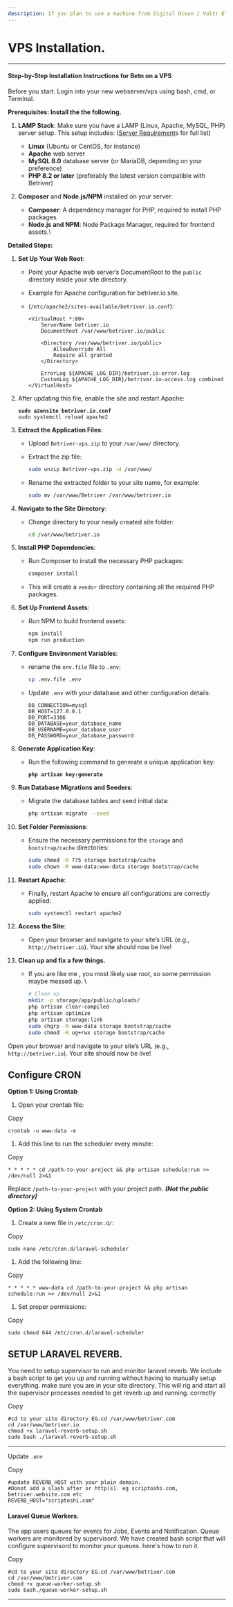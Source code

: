 ```yaml
---
description: If you plan to use a machine from Digital Ocean / Vultr ETC.
---
```


# VPS Installation.

***

#### Step-by-Step Installation Instructions for Betn on a VPS

Before you start. Login into your new webserver/vps using bash, cmd, or Terminal.

**Prerequisites: Install the the following.**

1. **LAMP Stack**: Make sure you have a LAMP (Linux, Apache, MySQL, PHP) server setup. This setup includes: ([Server Requirement](server-requirements.md)s for full list)
   * **Linux** (Ubuntu or CentOS, for instance)
   * **Apache** web server
   * **MySQL 8.0** database server (or MariaDB, depending on your preference)
   * **PHP 8.2 or later** (preferably the latest version compatible with Betriver)
2.  **Composer** and **Node.js/NPM** installed on your server:

    * **Composer**: A dependency manager for PHP, required to install PHP packages.
    * **Node.js and NPM**: Node Package Manager, required for frontend assets.\\







**Detailed  Steps:**

1. **Set Up Your Web Root**:
   * Point your Apache web server’s DocumentRoot to the `public` directory inside your site directory.
   * Example for Apache configuration for betriver.io site.&#x20;
   *   (`/etc/apache2/sites-available/betriver.io.conf`):

       ```apacheconf
       <VirtualHost *:80>
           ServerName betriver.io
           DocumentRoot /var/www/betriver.io/public
           
           <Directory /var/www/betriver.io/public>
               AllowOverride All
               Require all granted
           </Directory>

           ErrorLog ${APACHE_LOG_DIR}/betriver.io-error.log
           CustomLog ${APACHE_LOG_DIR}/betriver.io-access.log combined
       </VirtualHost>
       ```
2.  After updating this file, enable the site and restart Apache:

    <pre class="language-bash"><code class="lang-bash"><strong>sudo a2ensite betriver.io.conf
    </strong>sudo systemctl reload apache2
    </code></pre>
3. **Extract the Application Files**:
   * Upload `Betriver-vps.zip` to your `/var/www/` directory.
   *   Extract the zip file:

       ```bash
       sudo unzip Betriver-vps.zip -d /var/www/
       ```
   *   Rename the extracted folder to your site name, for example:

       ```bash
       sudo mv /var/www/Betriver /var/www/betriver.io
       ```
4. **Navigate to the Site Directory**:
   *   Change directory to your newly created site folder:

       ```bash
       cd /var/www/betriver.io
       ```
5. **Install PHP Dependencies**:
   *   Run Composer to install the necessary PHP packages:

       ```bash
       composer install
       ```
   * This will create a `vendor` directory containing all the required PHP packages.
6.  **Set Up Frontend Assets**:

    *   Run NPM to build frontend assets:

        ```bash
        npm install
        npm run production
        ```


7. **Configure Environment Variables**:
   *   rename the `env.file` file to `.env`:

       ```bash
       cp .env.file .env
       ```
   *   Update `.env` with your database and other configuration details:

       ```basic
       DB_CONNECTION=mysql
       DB_HOST=127.0.0.1
       DB_PORT=3306
       DB_DATABASE=your_database_name
       DB_USERNAME=your_database_user
       DB_PASSWORD=your_database_password
       ```
8. **Generate Application Key**:
   *   Run the following command to generate a unique application key:

       <pre class="language-bash"><code class="lang-bash"><strong>php artisan key:generate
       </strong></code></pre>
9. **Run Database Migrations and Seeders**:
   *   Migrate the database tables and seed initial data:

       ```bash
       php artisan migrate --seed
       ```
10. **Set Folder Permissions**:
    *   Ensure the necessary permissions for the `storage` and `bootstrap/cache` directories:

        ```bash
        sudo chmod -R 775 storage bootstrap/cache
        sudo chown -R www-data:www-data storage bootstrap/cache
        ```
11. **Restart Apache**:
    *   Finally, restart Apache to ensure all configurations are correctly applied:

        ```bash
        sudo systemctl restart apache2
        ```
12. **Access the Site**:
    * Open your browser and navigate to your site’s URL (e.g., `http://betriver.io`). Your site should now be live!
13. **Clean up and fix a few things.**
    *   If you are like me , you most likely use root, so some permission maybe messed up. \


        ```bash
        # Clean up
        mkdir -p storage/app/public/uploads/
        php artisan clear-compiled
        php artisan optimize
        php artisan storage:link
        sudo chgrp -R www-data storage bootstrap/cache
        sudo chmod -R ug+rwx storage bootstrap/cache
        ```

Open your browser and navigate to your site’s URL (e.g., `http://betriver.io`). Your site should now be live!



## Configure CRON <a href="#configure-cron" id="configure-cron"></a>

**Option 1: Using Crontab**

1. Open your crontab file:

Copy

```
crontab -u www-data -e
```

1. Add this line to run the scheduler every minute:

Copy

```
* * * * * cd /path-to-your-project && php artisan schedule:run >> /dev/null 2>&1
```

Replace `/path-to-your-project` with your project path. _**(Not the public directory)**_

**Option 2: Using System Crontab**

1. Create a new file in `/etc/cron.d/`:

Copy

```
sudo nano /etc/cron.d/laravel-scheduler
```

1. Add the following line:

Copy

```
* * * * * www-data cd /path-to-your-project && php artisan schedule:run >> /dev/null 2>&1
```

1. Set proper permissions:

Copy

```
sudo chmod 644 /etc/cron.d/laravel-scheduler
```

## SETUP LARAVEL REVERB. <a href="#setup-laravel-reverb" id="setup-laravel-reverb"></a>

You need to setup supervisor to run and monitor laravel reverb. We include a bash script to get you up and running without having to manually setup everything. make sure you are in your site directory. This will rig and start all the supervisor processes needed to get reverb up and running. correctly

Copy

```
#cd to your site directory EG.cd /var/www/betriver.com
cd /var/www/betriver.io
chmod +x laravel-reverb-setup.sh
sudo bash ./laravel-reverb-setup.sh
```

***

Update `.env`

Copy

```
#update REVERB_HOST with your plain domain.
#Donot add a slash after or http(s). eg scriptoshi.com, betriver.website.com etc
REVERB_HOST="scriptoshi.com"
```

#### Laravel Queue Workers. <a href="#laravel-queue-workers" id="laravel-queue-workers"></a>

The app users queues for events for Jobs, Events and Notification. Queue workers are monitored by supervisord. We have created bash script that will configure supervisord to monitor your queues. here's how to run it.

Copy

```
#cd to your site directory EG.cd /var/www/betriver.com
cd /var/www/betriver.com
chmod +x queue-worker-setup.sh
sudo bash./queue-worker-setup.sh
```



***

